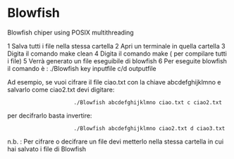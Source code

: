 # Blowfish
Blowfish chiper using POSIX multithreading

1 Salva tutti i file nella stessa cartella
2 Apri un terminale in quella cartella
3 Digita il comando make clean 
4 Digita il comando make ( per compilare tutti i file)
5 Verrà generato un file eseguibile di blowfish
6 Per eseguite blowfish il comando è :         ./Blowfish key inputfile c/d outputfile
  
Ad esempio, se vuoi cifrare il file ciao.txt con la chiave abcdefghijklmno e salvarlo come ciao2.txt devi digitare:
        
                         ./Blowfish abcdefghijklmno ciao.txt c ciao2.txt

per decifrarlo basta invertire:

                         ./Blowfish abcdefghijklmno ciao2.txt d ciao3.txt

n.b. : Per cifrare o decifrare un file devi metterlo nella stessa cartella in cui hai salvato i file di Blowfish
